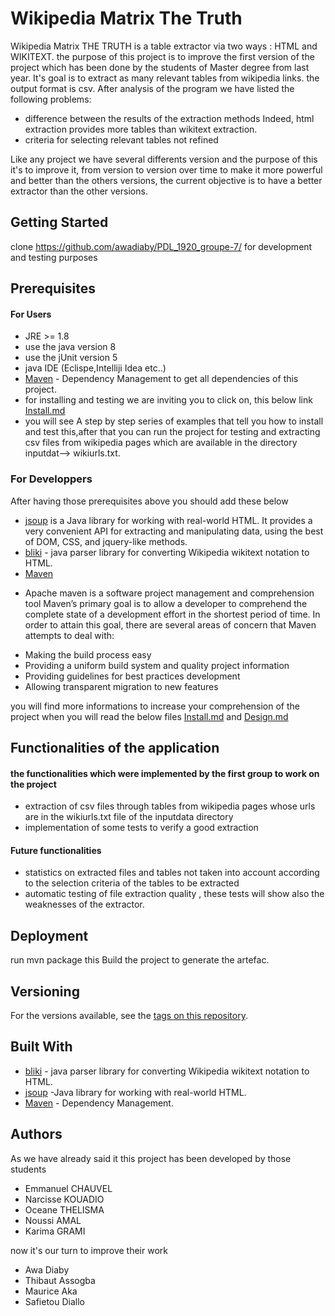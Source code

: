 # Wikipedia Matrix The Truth

Wikipedia Matrix THE TRUTH is a table extractor via two ways : HTML and WIKITEXT.
the purpose of this project is to improve the first version of the project which has 
been done by the students of Master degree from last year.
It's goal is to extract as many relevant tables from wikipedia links.
the output format is csv.
After analysis of the program we have listed the following problems:
* difference between the results of the extraction methods 
Indeed, html extraction provides more tables than wikitext extraction.
* criteria for selecting relevant tables not refined

Like any project we have several differents version and the purpose of this it's to improve it, 
from version to version over time to make it more powerful and better than the others versions,
the current objective is to have a better extractor than the other versions.

## Getting Started
clone https://github.com/awadiaby/PDL_1920_groupe-7/ for development and testing purposes

## Prerequisites
#### For Users
* JRE >= 1.8
* use the java version 8
* use the jUnit version 5
* java IDE  (Eclispe,Intelliji Idea etc..)
* [Maven](https://maven.apache.org/) - Dependency Management to get all dependencies of this project.
* for installing and testing we are inviting you to click on, this below link
[Install.md](https://github.com/awadiaby/PDL_1920_groupe-7/blob/master/INSTALL.md)
* you will see A step by step series of examples that tell you how to install  and test this,after that
you can run the project for testing and extracting csv files from wikipedia pages which are 
available in the directory inputdat--> wikiurls.txt.

### For Developpers
After having those prerequisites above you should add these below
* [jsoup](https://jsoup.org) is a Java library for working with real-world HTML. 
It provides a very convenient API for extracting and manipulating data, 
using the best of DOM, CSS, and jquery-like methods.
* [bliki](http://www.dropwizard.io/1.0.2/docs/) -  java parser library for converting Wikipedia wikitext notation to HTML.
* [Maven](https://maven.apache.org/) 
- Apache maven is a software project management and comprehension tool
Maven’s primary goal is to allow a developer to comprehend the complete state of a development effort in the shortest period of time. 
In order to attain this goal, there are several areas of concern that Maven attempts to deal with:
* Making the build process easy
* Providing a uniform build system and quality project information
* Providing guidelines for best practices development
* Allowing transparent migration to new features

you will find more informations to increase your comprehension of the project when you will read the below files
[Install.md](https://github.com/awadiaby/PDL_1920_groupe-7/blob/master/INSTALL.md) and
[Design.md](https://github.com/awadiaby/PDL_1920_groupe-7/blob/master/DESIGN.md)

## Functionalities of  the application
#### the functionalities which were implemented by the first group to work on the project
* extraction of csv files through tables from wikipedia pages whose urls are in the wikiurls.txt file of the inputdata directory
* implementation of some tests to verify a good extraction 

#### Future functionalities 
* statistics on extracted files and tables not taken into account according to the selection criteria of the tables to be extracted
* automatic testing of file extraction quality , these tests will show also the  weaknesses of the extractor.

## Deployment
run mvn package this Build the project to generate the artefac.

## Versioning
For the versions available, see the [tags on this repository](https://github.com/manuc352/PDL_1920_groupe-7/releases). 

## Built With
* [bliki](http://www.dropwizard.io/1.0.2/docs/) -  java parser library for converting Wikipedia wikitext notation to HTML.
* [jsoup](https://jsoup.org/) -Java library for working with real-world HTML.
* [Maven](https://maven.apache.org/) - Dependency Management.

## Authors
As we have already said it this project has been developed by those students

* Emmanuel CHAUVEL 
* Narcisse KOUADIO
* Oceane THELISMA
* Noussi AMAL
* Karima GRAMI


now it's our turn to improve their work 

* Awa Diaby
* Thibaut Assogba
* Maurice Aka
* Safietou Diallo


